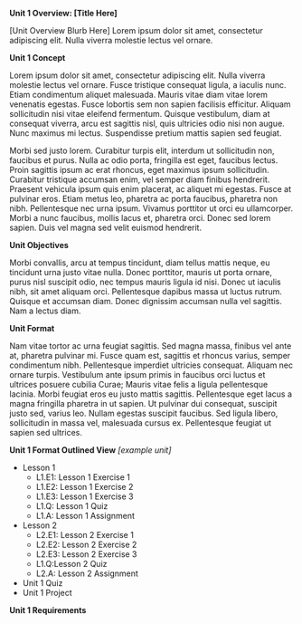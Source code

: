 **Unit 1 Overview: \[Title Here\]**

\[Unit Overview Blurb Here\] Lorem ipsum dolor sit amet, consectetur adipiscing elit. Nulla viverra molestie lectus vel ornare.

**Unit 1 Concept**

Lorem ipsum dolor sit amet, consectetur adipiscing elit. Nulla viverra molestie lectus vel ornare. Fusce tristique consequat ligula, a iaculis nunc. Etiam condimentum aliquet malesuada. Mauris vitae diam vitae lorem venenatis egestas. Fusce lobortis sem non sapien facilisis efficitur. Aliquam sollicitudin nisi vitae eleifend fermentum. Quisque vestibulum, diam at consequat viverra, arcu est sagittis nisl, quis ultricies odio nisi non augue. Nunc maximus mi lectus. Suspendisse pretium mattis sapien sed feugiat.

Morbi sed justo lorem. Curabitur turpis elit, interdum ut sollicitudin non, faucibus et purus. Nulla ac odio porta, fringilla est eget, faucibus lectus. Proin sagittis ipsum ac erat rhoncus, eget maximus ipsum sollicitudin. Curabitur tristique accumsan enim, vel semper diam finibus hendrerit. Praesent vehicula ipsum quis enim placerat, ac aliquet mi egestas. Fusce at pulvinar eros. Etiam metus leo, pharetra ac porta faucibus, pharetra non nibh. Pellentesque nec urna ipsum. Vivamus porttitor ut orci eu ullamcorper. Morbi a nunc faucibus, mollis lacus et, pharetra orci. Donec sed lorem sapien. Duis vel magna sed velit euismod hendrerit.

**Unit Objectives**

Morbi convallis, arcu at tempus tincidunt, diam tellus mattis neque, eu tincidunt urna justo vitae nulla. Donec porttitor, mauris ut porta ornare, purus nisl suscipit odio, nec tempus mauris ligula id nisi. Donec ut iaculis nibh, sit amet aliquam orci. Pellentesque dapibus massa ut luctus rutrum. Quisque et accumsan diam. Donec dignissim accumsan nulla vel sagittis. Nam a lectus diam.

**Unit Format**

Nam vitae tortor ac urna feugiat sagittis. Sed magna massa, finibus vel ante at, pharetra pulvinar mi. Fusce quam est, sagittis et rhoncus varius, semper condimentum nibh. Pellentesque imperdiet ultricies consequat. Aliquam nec ornare turpis. Vestibulum ante ipsum primis in faucibus orci luctus et ultrices posuere cubilia Curae; Mauris vitae felis a ligula pellentesque lacinia. Morbi feugiat eros eu justo mattis sagittis. Pellentesque eget lacus a magna fringilla pharetra in ut sapien. Ut pulvinar dui consequat, suscipit justo sed, varius leo. Nullam egestas suscipit faucibus. Sed ligula libero, sollicitudin in massa vel, malesuada cursus ex. Pellentesque feugiat ut sapien sed ultrices.

**Unit 1 Format Outlined View** _\[example unit\]_

* Lesson 1
  * L1.E1: Lesson 1 Exercise 1
  * L1.E2: Lesson 1 Exercise 2
  * L1.E3: Lesson 1 Exercise 3
  * L1.Q: Lesson 1 Quiz
  * L1.A: Lesson 1 Assignment
* Lesson 2
  * L2.E1: Lesson 2 Exercise 1
  * L2.E2: Lesson 2 Exercise 2
  * L2.E3: Lesson 2 Exercise 3
  * L1.Q:Lesson 2 Quiz
  * L2.A: Lesson 2 Assignment
* Unit 1 Quiz
* Unit 1 Project

**Unit 1 Requirements**

